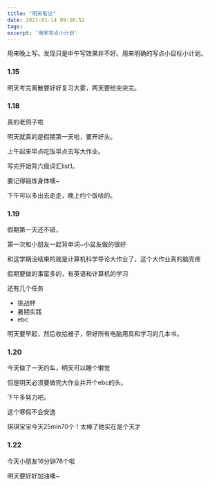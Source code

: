 ```yaml
---
title: "明天笔记"
date: 2021-01-14 09:38:52
tags:
excerpt: '用来写点小计划'
---
```




 

用来晚上写。发现只是中午写效果并不好。用来明确的写点小目标小计划。



### 1.15

明天考完离散要好好复习大雾，两天要给突突完。



### 1.18

真的老鸽子啦

明天就真的是假期第一天啦，要开好头。

上午起来早点吃饭早点去写大作业。

写完开始背六级词汇list1。

要记得锻炼身体噢~

下午可以多出去走走，晚上约个饭啥的。



### 1.19

假期第一天还不错，

第一次和小朋友一起背单词~小盆友做的很好

和这学期没结束的就是计算机科学导论大作业了，这个大作业真的脑壳疼

假期要做的事蛮多的，有英语和计算机的学习

还有几个任务

+ 挑战杯
+ 暑期实践
+ ebc

明天要早起，然后收拾被子，带好所有电脑用具和学习的几本书。



### 1.20

今天做了一天的车，明天可以睡个懒觉

但是明天必须要做完大作业并开个ebc的头。

下午多努力吧。

这个寒假不会安逸

琪琪宝宝今天25min70个！太棒了她实在是个天才



### 1.22

今天小朋友16分钟78个啦

明天要好好加油噢~